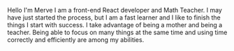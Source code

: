    Hello I'm Merve
   I am a front-end React developer and Math Teacher.
   I may have just started the process, but I am a fast learner and I like to finish the things I start with success.
   I take advantage of being a mother and being a teacher. Being able to focus on many things at the same time and using time correctly and efficiently are among my abilities.
 


